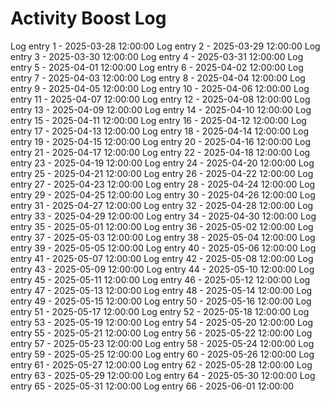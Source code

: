 # Activity Boost Log
Log entry 1 - 2025-03-28 12:00:00
Log entry 2 - 2025-03-29 12:00:00
Log entry 3 - 2025-03-30 12:00:00
Log entry 4 - 2025-03-31 12:00:00
Log entry 5 - 2025-04-01 12:00:00
Log entry 6 - 2025-04-02 12:00:00
Log entry 7 - 2025-04-03 12:00:00
Log entry 8 - 2025-04-04 12:00:00
Log entry 9 - 2025-04-05 12:00:00
Log entry 10 - 2025-04-06 12:00:00
Log entry 11 - 2025-04-07 12:00:00
Log entry 12 - 2025-04-08 12:00:00
Log entry 13 - 2025-04-09 12:00:00
Log entry 14 - 2025-04-10 12:00:00
Log entry 15 - 2025-04-11 12:00:00
Log entry 16 - 2025-04-12 12:00:00
Log entry 17 - 2025-04-13 12:00:00
Log entry 18 - 2025-04-14 12:00:00
Log entry 19 - 2025-04-15 12:00:00
Log entry 20 - 2025-04-16 12:00:00
Log entry 21 - 2025-04-17 12:00:00
Log entry 22 - 2025-04-18 12:00:00
Log entry 23 - 2025-04-19 12:00:00
Log entry 24 - 2025-04-20 12:00:00
Log entry 25 - 2025-04-21 12:00:00
Log entry 26 - 2025-04-22 12:00:00
Log entry 27 - 2025-04-23 12:00:00
Log entry 28 - 2025-04-24 12:00:00
Log entry 29 - 2025-04-25 12:00:00
Log entry 30 - 2025-04-26 12:00:00
Log entry 31 - 2025-04-27 12:00:00
Log entry 32 - 2025-04-28 12:00:00
Log entry 33 - 2025-04-29 12:00:00
Log entry 34 - 2025-04-30 12:00:00
Log entry 35 - 2025-05-01 12:00:00
Log entry 36 - 2025-05-02 12:00:00
Log entry 37 - 2025-05-03 12:00:00
Log entry 38 - 2025-05-04 12:00:00
Log entry 39 - 2025-05-05 12:00:00
Log entry 40 - 2025-05-06 12:00:00
Log entry 41 - 2025-05-07 12:00:00
Log entry 42 - 2025-05-08 12:00:00
Log entry 43 - 2025-05-09 12:00:00
Log entry 44 - 2025-05-10 12:00:00
Log entry 45 - 2025-05-11 12:00:00
Log entry 46 - 2025-05-12 12:00:00
Log entry 47 - 2025-05-13 12:00:00
Log entry 48 - 2025-05-14 12:00:00
Log entry 49 - 2025-05-15 12:00:00
Log entry 50 - 2025-05-16 12:00:00
Log entry 51 - 2025-05-17 12:00:00
Log entry 52 - 2025-05-18 12:00:00
Log entry 53 - 2025-05-19 12:00:00
Log entry 54 - 2025-05-20 12:00:00
Log entry 55 - 2025-05-21 12:00:00
Log entry 56 - 2025-05-22 12:00:00
Log entry 57 - 2025-05-23 12:00:00
Log entry 58 - 2025-05-24 12:00:00
Log entry 59 - 2025-05-25 12:00:00
Log entry 60 - 2025-05-26 12:00:00
Log entry 61 - 2025-05-27 12:00:00
Log entry 62 - 2025-05-28 12:00:00
Log entry 63 - 2025-05-29 12:00:00
Log entry 64 - 2025-05-30 12:00:00
Log entry 65 - 2025-05-31 12:00:00
Log entry 66 - 2025-06-01 12:00:00
